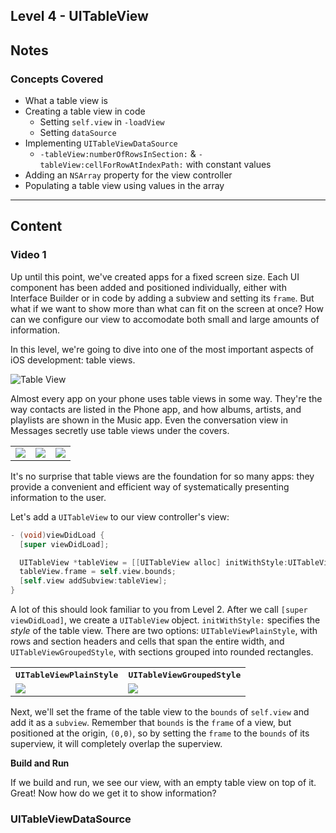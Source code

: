 Level 4 - UITableView
---------------------

## Notes

### Concepts Covered

* What a table view is
* Creating a table view in code
  * Setting `self.view` in `-loadView`
  * Setting `dataSource`
* Implementing `UITableViewDataSource`
  * `-tableView:numberOfRowsInSection:` & `-tableView:cellForRowAtIndexPath:` with constant values
* Adding an `NSArray` property for the view controller
* Populating a table view using values in the array

---

## Content

### Video 1

Up until this point, we've created apps for a fixed screen size. Each UI component has been added and positioned individually, either with Interface Builder or in code by adding a subview and setting its `frame`. But what if we want to show more than what can fit on the screen at once? How can we configure our view to accomodate both small and large amounts of information. 

In this level, we're going to dive into one of the most important aspects of iOS development: table views.

![Table View](http://cl.ly/image/0f331T082L3o/try-ios-tableview.png)

Almost every app on your phone uses table views in some way. They're the way contacts are listed in the Phone app, and how albums, artists, and playlists are shown in the Music app. Even the conversation view in Messages secretly use table views under the covers.

<table>
  <tr>
    <td><img src="http://cl.ly/image/0j1y3y09220N/try-ios-phone-app.png"/></td>
    <td><img src="http://cl.ly/image/020k2k2I1j3G/try-ios-music-app.png"/></td>
    <td><img src="http://cl.ly/image/0r390k2y3m0f/try-ios-messages.png"/></td>
  </tr>
</table>

It's no surprise that table views are the foundation for so many apps: they provide a convenient and efficient way of systematically presenting information to the user.

Let's add a `UITableView` to our view controller's view:

```objective-c
- (void)viewDidLoad {
  [super viewDidLoad];

  UITableView *tableView = [[UITableView alloc] initWithStyle:UITableViewPlainStyle];
  tableView.frame = self.view.bounds;
  [self.view addSubview:tableView];
}
```

A lot of this should look familiar to you from Level 2. After we call `[super viewDidLoad]`, we create a `UITableView` object. `initWithStyle:` specifies the _style_ of the table view. There are two options: `UITableViewPlainStyle`, with rows and section headers and cells that span the entire width, and `UITableViewGroupedStyle`, with sections grouped into rounded rectangles.

<table>
  <tr>
    <th><tt>UITableViewPlainStyle</tt></th>
    <th><tt>UITableViewGroupedStyle</tt></th>
  </tr>
  <tr>
    <td><img src="http://cl.ly/image/0h0q3y3l0n0p/try-ios-tableview-plain.png"/></td>
    <td><img src="http://cl.ly/image/3U4009452U2s/try-ios-tableview-grouped.png"/></td>
  </tr>
</table>

Next, we'll set the frame of the table view to the `bounds` of `self.view` and add it as a `subview`. Remember that `bounds` is the `frame` of a view, but positioned at the origin, `(0,0)`, so by setting the `frame` to the `bounds` of its superview, it will completely overlap the superview.

**Build and Run**

If we build and run, we see our view, with an empty table view on top of it. Great! Now how do we get it to show information?

### UITableViewDataSource


